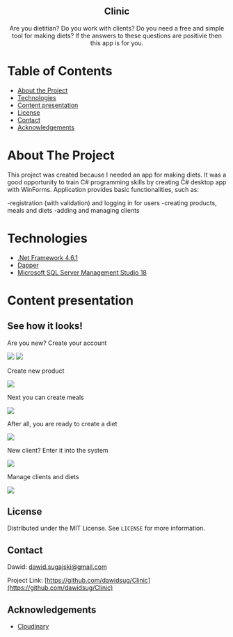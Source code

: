 <p align="center">
  <h2 align="center">Clinic</h2>

  <p align="center">
    Are you dietitian? Do you work with clients? Do you need a free and simple tool for making diets? If the answers to these questions are positivie then this app is for you.
    <br />
  </p>
</p>



<!-- TABLE OF CONTENTS -->
# Table of Contents

* [About the Project](#about-the-project)
* [Technologies](#technologies)
* [Content presentation](#content-presentation)
* [License](#license)
* [Contact](#contact)
* [Acknowledgements](#acknowledgements)



<!-- ABOUT THE PROJECT -->
# About The Project

This project was created because I needed an app for making diets. It was a good opportunity to train C# programming skills by creating C# desktop app with WinForms. Application provides basic functionalities, such as:

-registration (with validation) and logging in for users
-creating products, meals and diets
-adding and managing clients



# Technologies

* [.Net Framework 4.6.1](https://docs.microsoft.com/en-us/dotnet/framework/)
* [Dapper](https://github.com/DapperLib/Dapper)
* [Microsoft SQL Server Management Studio 18](https://docs.microsoft.com/en-us/sql/ssms/download-sql-server-management-studio-ssms?view=sql-server-ver15)



<!-- USAGE EXAMPLES -->
# Content presentation

## See how it looks!

Are you new? Create your account

![](https://res.cloudinary.com/dc5jt2cwt/image/upload/v1635243402/GIFs/Clinic/0e9f84ae9e69a52e23e99a892c015784_z1v662.gif)
![](https://res.cloudinary.com/dc5jt2cwt/image/upload/v1635243407/GIFs/Clinic/d3ba01557f37d0733f606636d73628af_dv8mkv.gif)

Create new product

![](https://res.cloudinary.com/dc5jt2cwt/image/upload/v1635243403/GIFs/Clinic/314856d99ec4ac95a26d1319317a32ba_gc0ctw.gif)

Next you can create meals

![](https://res.cloudinary.com/dc5jt2cwt/image/upload/v1635243407/GIFs/Clinic/75991b663a707269e0bd90046ef276e0_tt4cmv.gif)

After all, you are ready to create a diet

![](https://res.cloudinary.com/dc5jt2cwt/image/upload/v1635243405/GIFs/Clinic/422214a50f0475cc7ca07ec83926cdc3_rdym5d.gif)

New client? Enter it into the system

![](https://res.cloudinary.com/dc5jt2cwt/image/upload/v1635243405/GIFs/Clinic/dc96eaf7dc2a4c2aaa402222b42f1718_ls8pgt.gif)

Manage clients and diets

![](https://res.cloudinary.com/dc5jt2cwt/image/upload/v1635333523/GIFs/Clinic/649deb3416c3f66c9c7de6881ea3ceae_vgm1nz.gif)



<!-- LICENSE -->
## License

Distributed under the MIT License. See `LICENSE` for more information.



<!-- CONTACT -->
## Contact

Dawid: dawid.sugajski@gmail.com

Project Link: [https://github.com/dawidsug/Clinic](https://github.com/dawidsug/Clinic)



<!-- ACKNOWLEDGEMENTS -->
## Acknowledgements
* [Cloudinary](https://cloudinary.com/)
